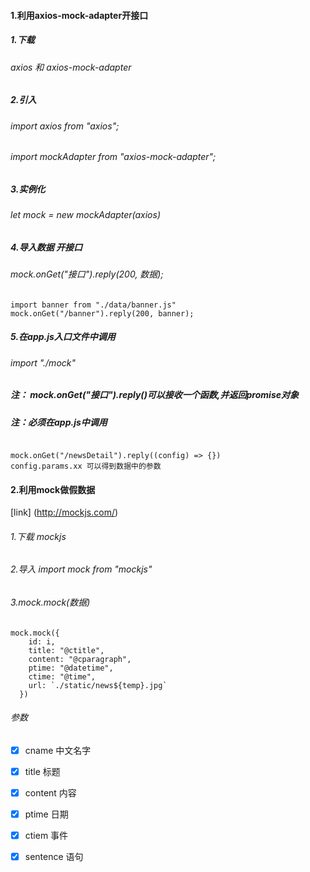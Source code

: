 #### 1.利用axios-mock-adapter开接口
##### 1.下载
######  axios 和 axios-mock-adapter
##### 2.引入
###### import axios from "axios";
###### import mockAdapter from "axios-mock-adapter";
##### 3.实例化
###### let mock = new mockAdapter(axios)
##### 4.导入数据 开接口
###### mock.onGet("接口").reply(200, 数据);

```
import banner from "./data/banner.js"
mock.onGet("/banner").reply(200, banner);
```
##### 5.在app.js入口文件中调用
###### import "./mock"
##### 注：  mock.onGet("接口").reply()可以接收一个函数,并返回promise对象
##### 注：必须在app.js中调用

```

mock.onGet("/newsDetail").reply((config) => {})
config.params.xx 可以得到数据中的参数
```
#### 2.利用mock做假数据
[link] (http://mockjs.com/)
###### 1.下载 mockjs
###### 2.导入 import mock from "mockjs"
###### 3.mock.mock(数据)

```
mock.mock({
    id: i,
    title: "@ctitle",
    content: "@cparagraph",
    ptime: "@datetime",
    ctime: "@time",
    url: `./static/news${temp}.jpg`
  })
```
###### 参数
- [x] cname     中文名字
- [x] title     标题
- [x] content   内容  
- [x] ptime     日期
- [x] ctiem     事件
- [x] sentence  语句




